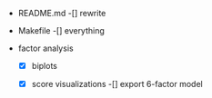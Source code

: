 - README.md
    -[] rewrite

- Makefile
    -[] everything

- factor analysis
    -[x] biplots
    -[x] score visualizations
    -[] export 6-factor model

